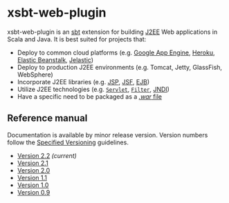 # xsbt-web-plugin

xsbt-web-plugin is an [sbt](http://www.scala-sbt.org/) extension for building [J2EE](http://en.wikipedia.org/wiki/Java_Servlet) Web applications in Scala and Java.  It is best suited for projects that:

* Deploy to common cloud platforms (e.g. [Google App Engine](https://developers.google.com/appengine/), [Heroku](https://www.heroku.com/), [Elastic Beanstalk](https://console.aws.amazon.com/elasticbeanstalk/home), [Jelastic](http://jelastic.com/))
* Deploy to production J2EE environments (e.g. Tomcat, Jetty, GlassFish, WebSphere)
* Incorporate J2EE libraries (e.g. [JSP](http://en.wikipedia.org/wiki/JavaServer_Pages), [JSF](http://en.wikipedia.org/wiki/JavaServer_Faces), [EJB](http://en.wikipedia.org/wiki/Ejb))
* Utilize J2EE technologies (e.g. [`Servlet`](http://docs.oracle.com/javaee/6/api/javax/servlet/Servlet.html), [`Filter`](http://docs.oracle.com/javaee/6/api/javax/servlet/Filter.html), [JNDI](http://en.wikipedia.org/wiki/Java_Naming_and_Directory_Interface))
* Have a specific need to be packaged as a [*.war* file](https://en.wikipedia.org/wiki/WAR_%28Sun_file_format%29)

## Reference manual

Documentation is available by minor release version.  Version numbers follow the [Specified Versioning](http://earldouglas.com/articles/specver.html) guidelines.

* [Version 2.2](https://github.com/earldouglas/xsbt-web-plugin/blob/master/docs/2.2.md) *(current)*
* [Version 2.1](https://github.com/earldouglas/xsbt-web-plugin/blob/master/docs/2.1.md)
* [Version 2.0](https://github.com/earldouglas/xsbt-web-plugin/blob/master/docs/2.0.md)
* [Version 1.1](https://github.com/earldouglas/xsbt-web-plugin/blob/master/docs/1.1.md)
* [Version 1.0](https://github.com/earldouglas/xsbt-web-plugin/blob/master/docs/1.0.md)
* [Version 0.9](https://github.com/earldouglas/xsbt-web-plugin/blob/master/docs/0.9.md)

